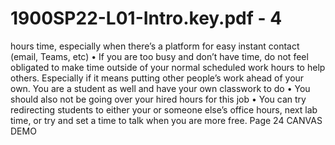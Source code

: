 # 1900SP22-L01-Intro.key.pdf - 4

hours time, especially when there’s a platform for easy instant contact (email, Teams, etc)
• If you are too busy and don’t have time, do not feel obligated to make time outside of your 
normal scheduled work hours to help others. Especially if it means putting other people’s 
work ahead of your own. You are a student as well and have your own classwork to do
• You should also not be going over your hired hours for this job
• You can try redirecting students to either your or someone else’s office hours, next lab time, 
or try and set a time to talk when you are more free. Page 24
CANVAS DEMO